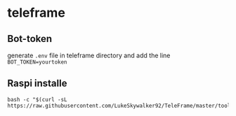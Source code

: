 # teleframe

## Bot-token
generate `.env` file in teleframe directory and add the line
```BOT_TOKEN=yourtoken```

## Raspi installe

```
bash -c "$(curl -sL https://raw.githubusercontent.com/LukeSkywalker92/TeleFrame/master/tools/install_raspberry.sh)"
```
